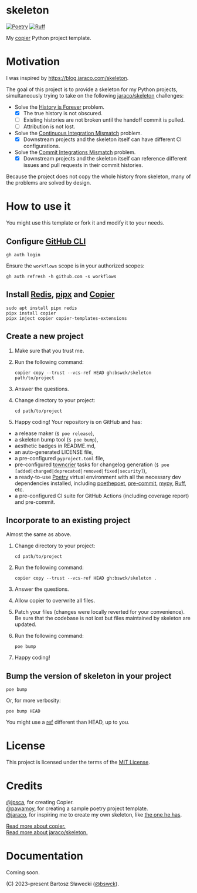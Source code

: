# skeleton
[![Poetry](https://img.shields.io/endpoint?url=https://python-poetry.org/badge/v0.json)](https://python-poetry.org/)
[![Ruff](https://img.shields.io/endpoint?url=https://raw.githubusercontent.com/astral-sh/ruff/main/assets/badge/v2.json)](https://github.com/astral-sh/ruff)

My [copier](https://github.com/copier-org/copier) Python project template.

# Motivation
I was inspired by https://blog.jaraco.com/skeleton.

The goal of this project is to provide a skeleton for my Python projects,
simultaneously trying to take on the following [jaraco/skeleton](https://github.com/jaraco/skeleton) challenges:
- Solve the [History is Forever](https://blog.jaraco.com/skeleton/#history-is-forever) problem.
  - [x] The true history is not obscured.
  - [ ] Existing histories are not broken until the handoff commit is pulled.
  - [ ] Attribution is not lost.
- Solve the [Continuous Integration Mismatch](https://blog.jaraco.com/skeleton/#continuous-integration-mismatch) problem.
  - [x] Downstream projects and the skeleton itself can have different CI configurations.
- Solve the [Commit Integrations Mismatch](https://blog.jaraco.com/skeleton/#commit-integrations-mismatch) problem.
  - [x] Downstream projects and the skeleton itself can reference different issues and pull requests in their commit histories.

Because the project does not copy the whole history from skeleton, many of the problems are solved by design.

# How to use it
You might use this template or fork it and modify it to your needs.

## Configure [GitHub CLI](https://cli.github.com/)
    gh auth login
Ensure the `workflows` scope is in your authorized scopes:

    gh auth refresh -h github.com -s workflows

## Install [Redis](https://github.com/redis/redis#readme), [pipx](https://github.com/pypa/pipx#readme) and [Copier](https://github.com/copier-org/copier#readme)

    sudo apt install pipx redis
    pipx install copier
    pipx inject copier copier-templates-extensions

## Create a new project
1. Make sure that you trust me.
2. Run the following command:

       copier copy --trust --vcs-ref HEAD gh:bswck/skeleton path/to/project

3. Answer the questions.
4. Change directory to your project:

       cd path/to/project

5. Happy coding!
Your repository is on GitHub and has:
- a release maker (`$ poe release`),
- a skeleton bump tool (`$ poe bump`),
- aesthetic badges in README.md,
- an auto-generated LICENSE file,
- a pre-configured `pyproject.toml` file,
- pre-configured [towncrier](https://github.com/twisted/towncrier#readme) tasks for changelog generation (`$ poe [added|changed|deprecated|removed|fixed|security]`),
- a ready-to-use [Poetry](https://python-poetry.org/) virtual environment with all the necessary dev dependencies installed, including [poethepoet](https://github.com/nat-n/poethepoet#readme), [pre-commit](https://pre-commit.com/),
[mypy](https://github.com/python/mypy#readme), [Ruff](https://github.com/astral-sh/ruff#readme), etc.
- a pre-configured CI suite for GitHub Actions (including coverage report) and pre-commit.

## Incorporate to an existing project
Almost the same as above.

1. Change directory to your project:

       cd path/to/project

2. Run the following command:

       copier copy --trust --vcs-ref HEAD gh:bswck/skeleton .

3. Answer the questions.
4. Allow copier to overwrite all files.
5. Patch your files (changes were locally reverted for your convenience).
   Be sure that the codebase is not lost but files maintained by skeleton are updated.
6. Run the following command:

       poe bump

7. Happy coding!


## Bump the version of skeleton in your project

    poe bump

Or, for more verbosity:

    poe bump HEAD

You might use a [ref](https://www.atlassian.com/git/tutorials/refs-and-the-reflog) different than HEAD, up to you.

# License
This project is licensed under the terms of the [MIT License](/LICENSE).

# Credits
[@jpsca](https://github.com/jpsca), for creating Copier.</br>
[@pawamoy](https://github.com/pawamoy), for creating a sample poetry project template.<br/>
[@jaraco](https://github.com/jaraco), for inspiring me to create my own skeleton, like [the one he has](https://github.com/jaraco/skeleton).

[Read more about copier.](https://copier.readthedocs.io/en/stable/)<br/>
[Read more about jaraco/skeleton.](https://blog.jaraco.com/skeleton)

# Documentation
Coming soon.


(C) 2023–present Bartosz Sławecki ([@bswck](https://github.com/bswck)).
